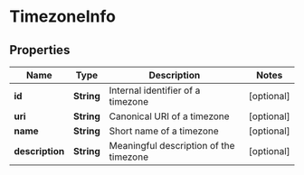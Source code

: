 
# TimezoneInfo

## Properties
Name | Type | Description | Notes
------------ | ------------- | ------------- | -------------
**id** | **String** | Internal identifier of a timezone |  [optional]
**uri** | **String** | Canonical URI of a timezone |  [optional]
**name** | **String** | Short name of a timezone |  [optional]
**description** | **String** | Meaningful description of the timezone |  [optional]



